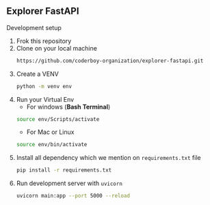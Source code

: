 ## Explorer FastAPI

Development setup

1. Frok this repository
2. Clone on your local machine
   ```bash
   https://github.com/coderboy-organization/explorer-fastapi.git
   ```
3. Create a VENV
   ```bash
   python -m venv env
   ```
4. Run your Virtual Env
   - For windows (**Bash Terminal**)
   ```bash
   source env/Scripts/activate
   ```
   - For Mac or Linux
   ```bash
   source env/bin/activate
   ```
5. Install all dependency which we mention on `requirements.txt` file
   ```bash
   pip install -r requirements.txt
   ```
6. Run development server with `uvicorn`
   ```bash
   uvicorn main:app --port 5000 --reload
   ```
